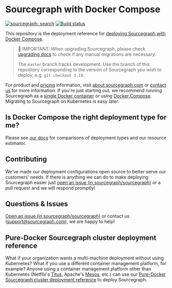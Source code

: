 # Sourcegraph with Docker Compose

[![sourcegraph: search](https://img.shields.io/badge/sourcegraph-search-brightgreen.svg)](https://sourcegraph.com/github.com/sourcegraph/deploy-sourcegraph-docker) [![Build status](https://badge.buildkite.com/e60f9ffcafd68882d3db6fe5e33567e3a111d391a554d50d82.svg)](https://buildkite.com/sourcegraph/deploy-sourcegraph-docker)

This repository is the deployment reference for [deploying Sourcegraph with Docker Compose](https://docs.sourcegraph.com/admin/install/docker-compose).

> 🚨 IMPORTANT: When upgrading Sourcegraph, please check [upgrading docs](https://docs.sourcegraph.com/admin/updates/docker_compose) to check if any manual migrations are necessary.
>
> The `master` branch tracks development. Use the branch of this repository corresponding to the
> version of Sourcegraph you wish to deploy, e.g. `git checkout 3.19`.

For product and [pricing](https://about.sourcegraph.com/pricing/) information, visit
[about.sourcegraph.com](https://about.sourcegraph.com) or [contact
us](https://about.sourcegraph.com/contact/sales) for more information. If you're just starting out,
we recommend running Sourcegraph as a [single Docker
container](https://docs.sourcegraph.com/#quickstart-guide) or using [Docker
Compose](https://docs.sourcegraph.com/admin/install/docker-compose). Migrating to Sourcegraph on
Kubernetes is easy later.

## Is Docker Compose the right deployment type for me?

Please see [our docs](https://docs.sourcegraph.com/admin/install) for comparisons of deployment types and our resource estimator.

## Contributing

We've made our deployment configurations open source to better serve our customers' needs. If there is anything we can do to make deploying Sourcegraph easier just [open an issue (in sourcegraph/sourcegraph)](https://github.com/sourcegraph/sourcegraph/issues/new?assignees=&labels=deploy-sourcegraph-docker&title=%5Bdeploy-sourcegraph-docker%5D) or a pull request and we will respond promptly!

## Questions & Issues

[Open an issue (in sourcegraph/sourcegraph)](https://github.com/sourcegraph/sourcegraph/issues/new?assignees=&labels=deploy-sourcegraph&template=deploy-sourcegraph.md&title=%5Bdeploy-sourcegraph%5D) or contact us (support@sourcegraph.com), we are happy to help!

## Pure-Docker Sourcegraph cluster deployment reference

What if your organization wants a multi-machine deployment without using Kubernetes?
What if you use a different container management platform, for example?
Anyone using a container management platform other than Kubernetes (Netflix's [Titus](https://netflix.github.io/titus/), Apache's [Mesos](http://mesos.apache.org/documentation/latest/docker-containerizer/), etc.) can use our [Pure-Docker Sourcegraph cluster deployment reference](pure-docker/README.md) to deploy Sourcegraph.
